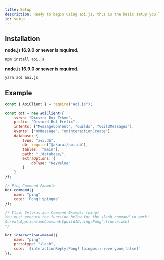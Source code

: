 ```yaml
---
title: Setup
description: Ready to begin using aoi.js, this is the basic setup you'll need to begin using aoi.js.
id: setup
---
```


## Installation

<Tabs groupId="pref-install">
  <TabItem value="i-npm" label="npm">

  **node.js 16.9.0 or newer is required.**
  ```bash
  npm install aoi.js
  ```

  </TabItem>
  <TabItem value="i-yarn" label="yarn">

  **node.js 16.9.0 or newer is required.**
  ```bash
  yarn add aoi.js
  ```
  
  </TabItem>
</Tabs>

## Example

```javascript title="index.js"
const { AoiClient } = require("aoi.js");

const bot = new AoiClient({
    token: "Discord Bot Token",
    prefix: "Discord Bot Prefix",
    intents: ["MessageContent", "Guilds", "GuildMessages"],
    events: ["onMessage", "onInteractionCreate"],
    database: {
        type: "aoi.db",
        db: require("@akarui/aoi.db"),
        tables: ["main"],
        path: "./database/",
        extraOptions: {
            dbType: "KeyValue"
        }
    }
});

// Ping Command Example
bot.command({
    name: "ping",
    code: `Pong! $pingms`
});

/* Slash Interaction Command Example (ping)
You must execute the function below for the slash command to work:
$createApplicationCommand[$guildID;ping;Pong!;true;slash]
*/

bot.interactionCommand({
    name: "ping",
    prototype: "slash",
    code: `$interactionReply[Pong! $pingms;;;;everyone;false]`
});
```